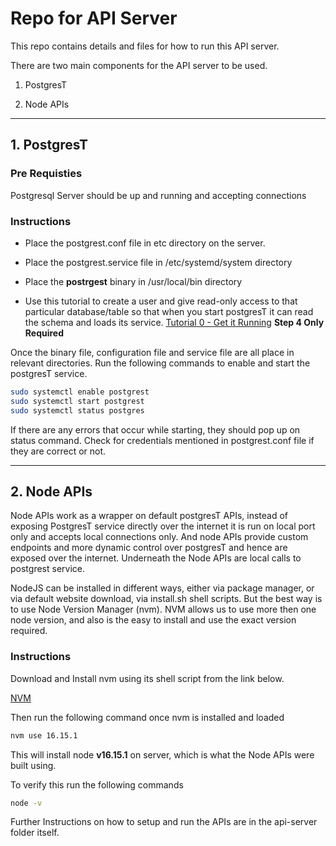 # Repo for API Server

This repo contains details and files for how to run this API server. 

There are two main components for the API server to be used. 

1. PostgresT 

2. Node APIs

---

## 1. PostgresT

### Pre Requisties

Postgresql Server should be up and running and accepting connections

### Instructions

- Place the postgrest.conf file in etc directory on the server.

- Place the postgrest.service file in /etc/systemd/system directory 

- Place the **postrgest** binary in /usr/local/bin directory 

- Use this tutorial to create a user and give read-only access to that particular database/table so that when you start postgresT it can read the schema and loads its service. [Tutorial 0 - Get it Running](https://postgrest.org/en/stable/tutorials/tut0.html) **Step 4 Only Required**

Once the binary file, configuration file and service file are all place in relevant directories. Run the following commands to enable and start the postgresT service. 

```bash
sudo systemctl enable postgrest
sudo systemctl start postgrest
sudo systemctl status postgres
```

If there are any errors that occur while starting, they should pop up on status command. Check for credentials mentioned in postgrest.conf file if they are correct or not. 

---

## 2. Node APIs

Node APIs work as a wrapper on default postgresT APIs, instead of exposing PostgresT service directly over the internet it is run on local port only and accepts local connections only. And node APIs provide custom endpoints and more dynamic control over postgresT and hence are exposed over the internet. Underneath the Node APIs are local calls to postgrest service. 

NodeJS can be installed in different ways, either via package manager, or via default website download, via install.sh shell scripts. But the best way is to use Node Version Manager (nvm). NVM allows us to use more then one node version, and also is the easy to install and use the exact version required. 

### Instructions

Download and Install nvm using its shell script from the link below. 

[NVM](https://github.com/nvm-sh/nvm)

Then run the following command once nvm is installed and loaded

```bash
nvm use 16.15.1
```

This will install node **v16.15.1** on server, which is what the Node APIs were built using. 

To verify this run the following commands

```bash
node -v
```

Further Instructions on how to setup and run the APIs are in the api-server folder itself. 
